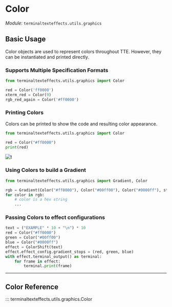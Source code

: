 # Color

*Module*: `terminaltexteffects.utils.graphics`

## Basic Usage

Color objects are used to represent colors throughout TTE. However, they can be instantiated and printed directly.

### Supports Multiple Specification Formats

```python
from terminaltexteffects.utils.graphics import Color

red = Color('ff0000')
xterm_red = Color(9)
rgb_red_again = Color('#ff0000')
```

### Printing Colors

Colors can be printed to show the code and resulting color appearance.

```python
from terminaltexteffects.utils.graphics import Color

red = Color("#ff0000")
print(red)
```

![t](../../img/lib_demos/printing_colors_demo.png)

### Using Colors to build a Gradient

```python
from terminaltexteffects.utils.graphics import Gradient, Color

rgb = Gradient(Color("#ff0000"), Color("#00ff00"), Color("#0000ff"), steps=5)
for color in rgb:
    # color is a hex string
    ...
```

### Passing Colors to effect configurations

```python
text = ("EXAMPLE" * 10 + "\n") * 10
red = Color("#ff0000")
green = Color("#00ff00")
blue = Color("#0000ff")
effect = ColorShift(text)
effect.effect_config.gradient_stops = (red, green, blue)
with effect.terminal_output() as terminal:
    for frame in effect:
        terminal.print(frame)
```

---

## Color Reference

::: terminaltexteffects.utils.graphics.Color
